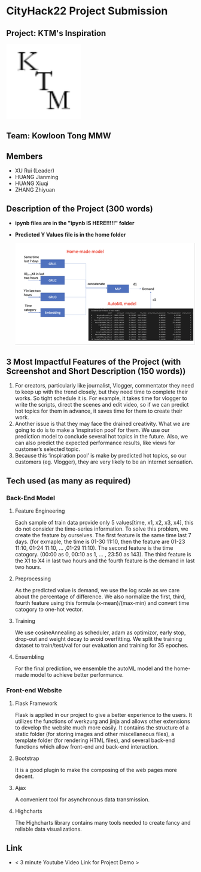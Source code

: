 # CityHack22 Project Submission
## Project: KTM's Inspiration
<img src="static/favicon.png" width="200" alt="project_logo"/>

## Team: Kowloon Tong MMW
## Members
- XU Rui (Leader)
- HUANG Jianming
- HUANG Xiuqi
- ZHANG Zhiyuan

## Description of the Project (300 words)

+ **ipynb files are in the "ipynb IS HERE!!!!!" folder**

+ **Predicted Y Values file is in the home folder**

  ![model](static/model.png)

## 3 Most Impactful Features of the Project (with Screenshot and Short Description (150 words))
1. For creators, particularly like journalist, Vlogger, commentator they need to keep up with the trend closely, but they need time to complete their works. So tight schedule it is. For example, it takes time for vlogger to write the scripts, direct the scenes and edit video, so if we can predict hot topics for them in advance, it saves time for them to create their work.
2. Another issue is that they may face the drained creativity. What we are going to do is to make a ‘inspiration pool’ for them. We use our prediction model to conclude several hot topics in the future. Also, we can also predict the expected performance results, like views for customer’s selected topic.
3. Because this ‘inspiration pool’ is make by predicted hot topics, so our customers (eg. Vlogger), they are very likely to be an internet sensation.

## Tech used (as many as required)
### Back-End Model

1. Feature Engineering

   Each sample of train data provide only 5 values[time, x1, x2, x3, x4], this do not consider the time-series information. To solve this problem, we create the feature by ourselves. The first feature is the same time last 7 days. (for exmaple, the time is 01-30 11:10, then the feature are 01-23 11:10,  01-24 11:10, ... ,01-29 11:10). The second feature is the time catogory. (00:00 as 0, 00:10 as 1, ... , 23:50 as 143). The third feature is the X1 to X4 in last two hours and the fourth feature is the demand in last two hours.

2. Preprocessing

   As the predicted value is demand, we use the log scale as we care about the percentage of difference. We also normalize the first, third, fourth feature using this formula (x-mean)/(max-min) and convert time catogory to one-hot vector.

3. Training

   We use cosineAnnealing as scheduler, adam as optimizor, early stop, drop-out and weight decay to avoid overfitting. We split the training dataset to train/test/val for our evaluation and training for 35 epoches.

4. Ensembling

   For the final prediction, we ensemble the autoML model and the home-made model to achieve better performance.

### Front-end Website

1. Flask Framework

   Flask is applied in our project to give a better experience to the users. It utilizes the functions of werkzurg and jinja and allows other extensions to develop the website much more easily. It contains the structure of a static folder (for storing images and other miscellaneous files), a template folder (for rendering HTML files), and several back-end functions which allow front-end and back-end interaction.

2. Bootstrap

   It is a good plugin to make the composing of the web pages more decent.

3. Ajax

   A convenient tool for asynchronous data transmission.

4. Highcharts

   The Highcharts library contains many tools needed to create fancy and reliable data visualizations.



## Link
- < 3 minute Youtube Video Link for Project Demo >
